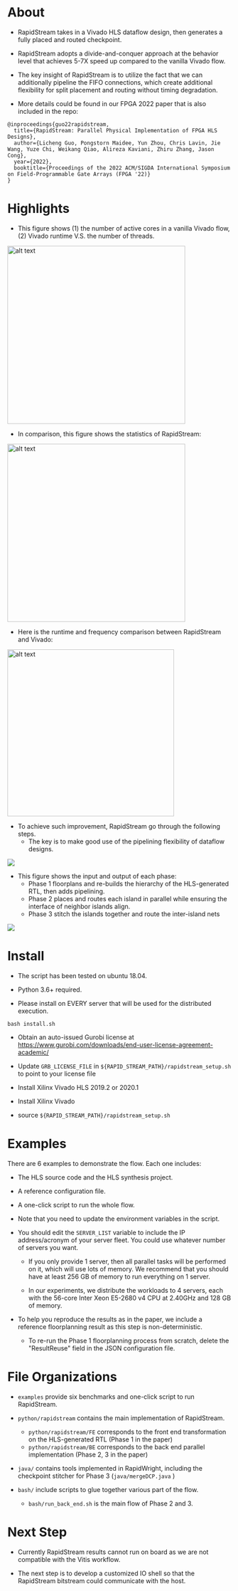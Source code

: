 
# About

- RapidStream takes in a Vivado HLS dataflow design, then generates a fully placed and routed checkpoint.

- RapidStream adopts a divide-and-conquer approach at the behavior level that achieves 5-7X speed up compared to the vanilla Vivado flow.

- The key insight of RapidStream is to utilize the fact that we can additionally pipeline the FIFO connections, which create additional flexibility for split placement and routing without timing degradation.

- More details could be found in our FPGA 2022 paper that is also included in the repo:

```
@inproceedings{guo22rapidstream,
  title={RapidStream: Parallel Physical Implementation of FPGA HLS Designs},
  author={Licheng Guo, Pongstorn Maidee, Yun Zhou, Chris Lavin, Jie Wang, Yuze Chi, Weikang Qiao, Alireza Kaviani, Zhiru Zhang, Jason Cong},
  year={2022},
  booktitle={Proceedings of the 2022 ACM/SIGDA International Symposium on Field-Programmable Gate Arrays (FPGA '22)}
}
```

# Highlights

- This figure shows (1) the number of active cores in a vanilla Vivado flow, (2) Vivado runtime V.S. the number of threads.

<img src=https://user-images.githubusercontent.com/32432619/143661683-f79d0c68-f47e-44d1-a9c1-ac4b6ad960a1.png alt="alt text" width=400>

- In comparison, this figure shows the statistics of RapidStream:

<img src=https://user-images.githubusercontent.com/32432619/143661676-f44333c2-d3ae-4bdb-9309-b46dae88f370.png alt="alt text" width=400>

- Here is the runtime and frequency comparison between RapidStream and Vivado:

<img src=https://user-images.githubusercontent.com/32432619/143661688-4ec558cd-d812-4616-bb01-4034220ba517.png alt="alt text" width=375>

- To achieve such improvement, RapidStream go through the following steps. 
    - The key is to make good use of the pipelining flexibility of dataflow designs.

![][image-steps]

- This figure shows the input and output of each phase:
    - Phase 1 floorplans and re-builds the hierarchy of the HLS-generated RTL, then adds pipelining.
    - Phase 2 places and routes each island in parallel while ensuring the interface of neighbor islands align.
    - Phase 3 stitch the islands together and route the inter-island nets

![][image-three-phase]


# Install

- The script has been tested on ubuntu 18.04.

- Python 3.6+ required.

- Please install on EVERY server that will be used for the distributed execution.

```
bash install.sh
```


- Obtain an auto-issued Gurobi license at https://www.gurobi.com/downloads/end-user-license-agreement-academic/
    

- Update `GRB_LICENSE_FILE` in `${RAPID_STREAM_PATH}/rapidstream_setup.sh` to point to your license file


- Install Xilinx Vivado HLS 2019.2 or 2020.1

- Install Xilinx Vivado

- source `${RAPID_STREAM_PATH}/rapidstream_setup.sh`


# Examples

There are 6 examples to demonstrate the flow. Each one includes:

- The HLS source code and the HLS synthesis project.

- A reference configuration file.

- A one-click script to run the whole flow. 

- Note that you need to update the environment variables in the script.

- You should edit the `SERVER_LIST` variable to include the IP address/acronym of your server fleet. You could use whatever number of servers you want. 

  - If you only provide 1 server, then all parallel tasks will be performed on it, which will use lots of memory. We recommend that you should have at least 256 GB of memory to run everything on 1 server.

  - In our experiments, we distribute the workloads to 4 servers, each with the 56-core Inter Xeon E5-2680 v4 CPU at 2.40GHz and 128 GB of memory. 

- To help you reproduce the results as in the paper, we include a reference floorplanning result as this step is non-deterministic. 
  - To re-run the Phase 1 floorplanning process from scratch, delete the "ResultReuse" field in the JSON configuration file.


# File Organizations

- `examples` provide six benchmarks and one-click script to run RapidStream.

- `python/rapidstream` contains the main implementation of RapidStream.
  - `python/rapidstream/FE` corresponds to the front end transformation on the HLS-generated RTL (Phase 1 in the paper)
  - `python/rapidstream/BE` corresponds to the back end parallel implementation (Phase 2, 3 in the paper)  

- `java/` contains tools implemented in RapidWright, including the checkpoint stitcher for Phase 3 (`java/mergeDCP.java`
)

- `bash/` include scripts to glue together various part of the flow. 
  - `bash/run_back_end.sh` is the main flow of Phase 2 and 3.

# Next Step

- Currently RapidStream results cannot run on board as we are not compatible with the Vitis workflow. 

- The next step is to develop a customized IO shell so that the RapidStream bitstream could communicate with the host.


[image-vivado-cpu]:https://user-images.githubusercontent.com/32432619/143661683-f79d0c68-f47e-44d1-a9c1-ac4b6ad960a1.png

[image-rapidstream-cpu]:https://user-images.githubusercontent.com/32432619/143661676-f44333c2-d3ae-4bdb-9309-b46dae88f370.png

[image-comparison]:https://user-images.githubusercontent.com/32432619/143661688-4ec558cd-d812-4616-bb01-4034220ba517.png

[image-steps]:https://user-images.githubusercontent.com/32432619/143661628-dfe9a02d-92e6-4a71-b738-96477a210202.png

[image-three-phase]:https://user-images.githubusercontent.com/32432619/143661651-33aa492a-24c4-42c5-b72c-43d2a8fa8ecd.png
